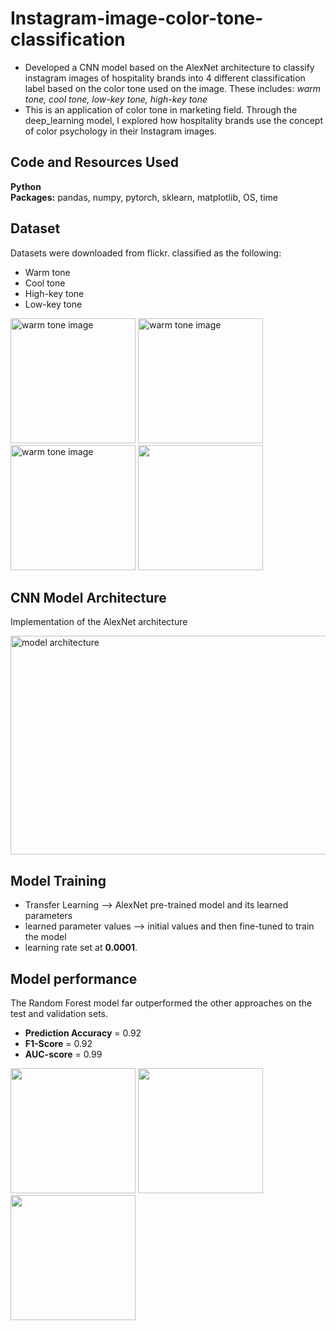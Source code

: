 # Instagram-image-color-tone-classification
* Developed a CNN model based on the AlexNet architecture to classify instagram images of hospitality brands into 4 different classification label based on the color tone used on the image. These includes: *warm tone, cool tone, low-key tone, high-key tone*
* This is an application of color tone in marketing field. Through the deep_learning model, I explored how hospitality brands use the concept of  color psychology in their Instagram images. 


## Code and Resources Used 
**Python**  
**Packages:** pandas, numpy, pytorch, sklearn, matplotlib, OS, time 

## Dataset
Datasets were downloaded from flickr. classified as the following:
*	Warm tone
*	Cool tone
*	High-key tone
*	Low-key tone 

<img src="https://github.com/Khlement/Instagram-image-color-tone-classification/assets/87413037/1ea36546-3ecf-4404-970c-e7614e2132b2" alt="warm tone image" width="200" height="200">
<img src="https://github.com/Khlement/Instagram-image-color-tone-classification/assets/87413037/b9463d9d-3ce0-46d0-8919-2beb8176a1c6" alt="warm tone image" width="200" height="200">
<img src="https://github.com/Khlement/Instagram-image-color-tone-classification/assets/87413037/751963a4-a00d-4f47-96fc-c0c07ccc7ff4" alt="warm tone image" width="200" height="200">
<img src="https://github.com/Khlement/Instagram-image-color-tone-classification/assets/87413037/73c12259-7196-4f45-aa97-782a7c90f042" width="200" height="200">

## CNN Model Architecture
Implementation of the AlexNet architecture

<img src="https://github.com/Khlement/Instagram-image-color-tone-classification/assets/87413037/42ce56e3-0946-4069-bb1f-2e842ed9945a" alt="model architecture" width="950" height="350">

## Model Training 
* Transfer Learning --> AlexNet pre-trained model and its learned parameters
* learned parameter values --> initial values and then fine-tuned to train the model
* learning rate set at **0.0001**. 


## Model performance
The Random Forest model far outperformed the other approaches on the test and validation sets. 
*	**Prediction Accuracy** = 0.92
*	**F1-Score** = 0.92
*	**AUC-score** = 0.99

<img src="https://github.com/Khlement/Instagram-image-color-tone-classification/assets/87413037/f4ec7b7d-555b-48b4-884a-d0bc5cbbd012" width="200" height="200">
<img src="https://github.com/Khlement/Instagram-image-color-tone-classification/assets/87413037/a16c4e48-f46e-4418-a105-635ad266097c" width="200" height="200">
<img src="https://github.com/Khlement/Instagram-image-color-tone-classification/assets/87413037/97aca562-b4d3-4d35-a739-bdf5adc75fe9" width="200" height="200">

